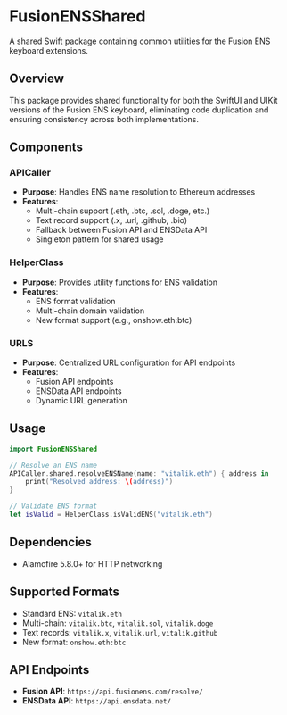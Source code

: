 # FusionENSShared

A shared Swift package containing common utilities for the Fusion ENS keyboard extensions.

## Overview

This package provides shared functionality for both the SwiftUI and UIKit versions of the Fusion ENS keyboard, eliminating code duplication and ensuring consistency across both implementations.

## Components

### APICaller
- **Purpose**: Handles ENS name resolution to Ethereum addresses
- **Features**: 
  - Multi-chain support (.eth, .btc, .sol, .doge, etc.)
  - Text record support (.x, .url, .github, .bio)
  - Fallback between Fusion API and ENSData API
  - Singleton pattern for shared usage

### HelperClass
- **Purpose**: Provides utility functions for ENS validation
- **Features**:
  - ENS format validation
  - Multi-chain domain validation
  - New format support (e.g., onshow.eth:btc)

### URLS
- **Purpose**: Centralized URL configuration for API endpoints
- **Features**:
  - Fusion API endpoints
  - ENSData API endpoints
  - Dynamic URL generation

## Usage

```swift
import FusionENSShared

// Resolve an ENS name
APICaller.shared.resolveENSName(name: "vitalik.eth") { address in
    print("Resolved address: \(address)")
}

// Validate ENS format
let isValid = HelperClass.isValidENS("vitalik.eth")
```

## Dependencies

- Alamofire 5.8.0+ for HTTP networking

## Supported Formats

- Standard ENS: `vitalik.eth`
- Multi-chain: `vitalik.btc`, `vitalik.sol`, `vitalik.doge`
- Text records: `vitalik.x`, `vitalik.url`, `vitalik.github`
- New format: `onshow.eth:btc`

## API Endpoints

- **Fusion API**: `https://api.fusionens.com/resolve/`
- **ENSData API**: `https://api.ensdata.net/`
